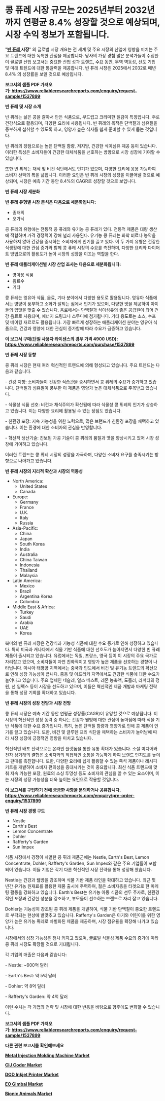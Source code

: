 <p><h1>콩 퓨레 시장 규모는 2025년부터 2032년까지 연평균 8.4% 성장할 것으로 예상되며, 시장 수익 정보가 포함됩니다.</h1></p><p>"<strong><a href="https://www.reliableresearchreports.com/bean-puree-r1537899?utm_campaign=106&utm_medium=7&utm_source=Github&utm_content=ia&utm_term=09042025&utm_id=bean-puree">빈 퓨레&nbsp;</a></strong><strong>시장</strong>" 의 글로벌 시장 개요는 전 세계 및 주요 시장의 산업에 영향을 미치는 주요 트렌드에 대한 독특한 관점을 제공합니다. 당사의 가장 경험 많은 분석가들이 수집한 이 글로벌 산업 보고서는 중요한 산업 성과 트렌드, 수요 동인, 무역 역동성, 선도 기업 및 미래 트렌드에 대한 통찰력을 제공합니다. 빈 퓨레 시장은 2025에서 2032로 매년 8.4% 의 성장률을 보일 것으로 예상됩니다.&nbsp;</p>
<p><strong>보고서의 샘플 PDF 가져오기:&nbsp;<a href="https://www.reliableresearchreports.com/enquiry/request-sample/1537899?utm_campaign=106&utm_medium=7&utm_source=Github&utm_content=ia&utm_term=09042025&utm_id=bean-puree">https://www.reliableresearchreports.com/enquiry/request-sample/1537899</a></strong></p>
<p><strong>빈 퓨레 및 시장 소개</strong></p>
<p><p>빈 퓌레는 삶은 콩을 갈아서 만든 식품으로, 부드럽고 크리미한 질감이 특징입니다. 주로 건강식으로 활용되며, 다양한 요리에 사용됩니다. 빈 퓌레의 목적은 단백질과 섬유질을 풍부하게 섭취할 수 있도록 하고, 영양가 높은 식사를 쉽게 준비할 수 있게 돕는 것입니다. </p><p>빈 퓌레의 장점으로는 높은 단백질 함량, 저지방, 건강한 식이섬유 제공 등이 있습니다. 이러한 특성은 소비자들이 건강한 대체식품을 선호하는 방향으로 시장 성장에 기여할 수 있습니다. </p><p>또한 빈 퓌레는 채식 및 비건 식단에서도 인기가 있으며, 다양한 요리에 응용 가능하여 소비자 선택의 폭을 넓힙니다. 이러한 요인은 빈 퓌레 시장의 성장을 이끌어낼 것으로 예상되며, 시장은 예측 기간 동안 8.4%의 CAGR로 성장할 것으로 보입니다.</p></p>
<p><strong>빈 퓨레 시장 세분화</strong></p>
<p><strong>빈 퓨레 유형별 시장 분석은 다음으로 세분화됩니다:</strong></p>
<p><ul><li>종래의</li><li>오가닉</li></ul></p>
<p><p>콩 퓨레의 유형에는 전통적 콩 퓨레와 유기농 콩 퓨레가 있다. 전통적 제품은 대량 생산에 적합하며 가격 경쟁력이 강해 널리 사용된다. 유기농 콩 퓨레는 화학 비료나 농약을 사용하지 않아 건강을 중시하는 소비자에게 인기를 끌고 있다. 이 두 가지 유형은 건강한 식생활에 대한 관심 증가와 함께 콩 퓨레 시장의 수요를 촉진하며, 다양한 요리와 다이어트 방법으로의 활용도가 높아 시장의 성장을 이끄는 역할을 한다.</p></p>
<p><strong>빈 퓨레 애플리케이션별 시장 산업 조사는 다음으로 세분화됩니다:</strong></p>
<p><ul><li>영아용 식품</li><li>음료수</li><li>기타</li></ul></p>
<p><p>콩 퓨레는 영유아 식품, 음료, 기타 분야에서 다양한 용도로 활용됩니다. 영유아 식품에서는 영양이 풍부하고 소화가 잘되는 점에서 인기가 있으며, 다양한 맛을 제공하여 아이들의 입맛을 맞출 수 있습니다. 음료에서는 단백질과 식이섬유의 좋은 공급원이 되어 건강 음료로 사용되며, 에너지 드링크나 스무디에 첨가됩니다. 기타 용도로는 소스, 수프 및 베이킹 재료로도 활용됩니다. 가장 빠르게 성장하는 애플리케이션 분야는 영유아 식품으로, 건강과 영양에 대한 관심이 증가함에 따라 수요가 급증하고 있습니다.</p></p>
<p><strong>이 보고서 구매(단일 사용자 라이센스의 경우 가격 4900 USD): <a href="https://www.reliableresearchreports.com/purchase/1537899?utm_campaign=106&utm_medium=7&utm_source=Github&utm_content=ia&utm_term=09042025&utm_id=bean-puree">https://www.reliableresearchreports.com/purchase/1537899</a></strong></p>
<p><strong>빈 퓨레 시장 동향</strong></p>
<p><p>콩 퓌레 시장은 현재 여러 혁신적인 트렌드에 의해 형성되고 있습니다. 주요 트렌드는 다음과 같습니다.</p><p>- 건강 지향: 소비자들이 건강한 식습관을 중시하면서 콩 퓌레의 수요가 증가하고 있습니다. 단백질과 섬유질이 풍부한 이 제품은 영양가 높은 대체식품으로 주목받고 있습니다.</p><p>- 식물성 식품 선호: 비건과 채식주의가 확산됨에 따라 식물성 콩 퓌레의 인기가 상승하고 있습니다. 이는 다양한 요리에 활용될 수 있는 장점도 있습니다.</p><p>- 친환경 포장: 지속 가능성을 위한 노력으로, 많은 브랜드가 친환경 포장을 채택하고 있습니다. 이는 환경에 대한 소비자의 관심을 반영합니다.</p><p>- 혁신적 생산기술: 진보된 가공 기술이 콩 퓌레의 품질과 맛을 향상시키고 있어 시장 성장에 기여하고 있습니다.</p><p>이러한 트렌드는 콩 퓌레 시장의 성장을 자극하며, 다양한 소비자 요구를 충족시키는 방향으로 나아가고 있습니다.</p></p>
<p><strong>빈 퓨레 시장의 지리적 확산과 시장의 역동성</strong></p>
<p><ul>
    <li>
        North America:
        <ul>
            <li>United States</li>
            <li>Canada</li>
        </ul>
    </li>
    <li>
        Europe:
        <ul>
            <li>Germany</li>
            <li>France</li>
            <li>U.K.</li>
            <li>Italy</li>
            <li>Russia</li>
        </ul>
    </li>
    <li>
        Asia-Pacific:
        <ul>
            <li>China</li>
            <li>Japan</li>
            <li>South Korea</li>
            <li>India</li>
            <li>Australia</li>
            <li>China Taiwan</li>
            <li>Indonesia</li>
            <li>Thailand</li>
            <li>Malaysia</li>
        </ul>
    </li>
    <li>
        Latin America:
        <ul>
            <li>Mexico</li>
            <li>Brazil</li>
            <li>Argentina Korea</li>
            <li>Colombia</li>
        </ul>
    </li>
    <li>
        Middle East & Africa:
        <ul>
            <li>Turkey</li>
            <li>Saudi</li>
            <li>Arabia</li>
            <li>UAE</li>
            <li>Korea</li>
        </ul>
    </li>
    </ul></p>
<p><p>북미의 빈 퓨레 시장은 건강식과 기능성 식품에 대한 수요 증가로 인해 성장하고 있습니다. 특히 미국과 캐나다에서 식물 기반 식품에 대한 선호도가 높아지면서 다양한 빈 퓨레 제품이 출시되고 있습니다. 유럽에서는 독일, 프랑스, 영국 등이 이 시장의 주요 국가로 자리잡고 있으며, 소비자들이 자연 친화적이고 영양가 높은 제품을 선호하는 경향이 나타납니다. 아시아 태평양 지역에서는 중국과 인도에서 비건 및 유기농 트렌드의 확산으로 인해 성장 가능성이 큽니다. 중동 및 아프리카 지역에서도 건강한 식품에 대한 수요가 늘어나고 있습니다. 주요 업체인 네슬레, 얼스 베스트, 레몬 농축액, 도흘러, 라퍼티의 정원, 선 임펙스 등이 시장을 선도하고 있으며, 이들은 혁신적인 제품 개발과 마케팅 전략을 통해 성장 기회를 확대하고 있습니다.</p></p>
<p><strong>빈 퓨레 시장의 성장 전망과 시장 전망</strong></p>
<p><p>콩 퓨레 시장은 예측 기간 동안 연평균 성장률(CAGR)이 유망할 것으로 예상됩니다. 이 시장의 혁신적인 성장 동력 중 하나는 건강과 웰빙에 대한 관심이 높아짐에 따라 식물 기반 식품에 대한 수요 증가입니다. 특히, 높은 단백질 함량과 영양가로 인해 콩 제품이 인기를 끌고 있습니다. 또한, 비건 및 글루텐 프리 식단을 채택하는 소비자가 늘어남에 따라 시장 성장에 긍정적인 영향을 미치고 있습니다.</p><p>혁신적인 배포 전략으로는 온라인 플랫폼을 통한 유통 확대가 있습니다. 소셜 미디어와 전자 상거래의 결합은 소비자와의 직접적인 소통을 가능하게 하여 브랜드 인지도를 높이고 판매를 촉진합니다. 또한, 다양한 요리에 쉽게 활용할 수 있는 즉석 제품이나 레시피 키트를 개발하여 소비자 편의성을 증대시키는 것이 중요합니다. 최신 식품 트렌드에 맞춰 지속 가능한 포장, 원료의 소싱 투명성 등도 소비자의 관심을 끌 수 있는 요소이며, 이는 시장의 성장 가능성을 더욱 높이는 요인으로 작용할 것입니다.</p></p>
<p><strong>이 보고서를 구입하기 전에 궁금한 사항을 문의하거나 공유합니다. <a href="https://www.reliableresearchreports.com/enquiry/pre-order-enquiry/1537899?utm_campaign=106&utm_medium=7&utm_source=Github&utm_content=ia&utm_term=09042025&utm_id=bean-puree">https://www.reliableresearchreports.com/enquiry/pre-order-enquiry/1537899</a></strong></p>
<p><strong>빈 퓨레 시장 경쟁 구도</strong></p>
<p><ul><li>Nestle</li><li>Earth's Best</li><li>Lemon Concentrate</li><li>Dohler</li><li>Rafferty's Garden</li><li>Sun Impex</li></ul></p>
<p><p>식품 시장에서 경쟁이 치열한 콩 퓌레 제품군에는 Nestle, Earth's Best, Lemon Concentrate, Dohler, Rafferty's Garden, Sun Impex와 같은 주요 기업들이 포함되어 있습니다. 이들 기업은 각기 다른 혁신적인 시장 전략을 통해 성장해 왔습니다.</p><p>Nestle는 건강과 웰빙을 강조하며 식물 기반 제품 라인을 확대하고 있습니다. 최근 몇 년간 유기농 원재료를 활용한 제품 출시에 주력하여, 젊은 소비자층을 타겟으로 한 마케팅 활동을 강화하고 있습니다. Earth's Best는 유기농 아동 식품의 선두 주자로, 친환경적인 포장과 건강한 성분을 강조하고, 부모들이 선호하는 브랜드로 자리 잡고 있습니다.</p><p>Dohler는 기능성이 강조된 콩 퓌레 제품을 개발하여, 식물 기반 단백질이 중요한 트렌드로 부각되는 현상에 발맞추고 있습니다. Rafferty's Garden은 아기와 어린이를 위한 영양가 높은 유기농 퓌레로 차별화된 제품을 제공하며, 시장 점유율을 확장해 나가고 있습니다.</p><p>시장에서의 성장 가능성은 점차 커지고 있으며, 글로벌 식물성 제품 수요의 증가에 따라 콩 퓌레 시장도 확장될 것으로 기대됩니다. </p><p>각 기업의 매출은 다음과 같습니다:</p><p>- Nestle: ~900억 달러</p><p>- Earth's Best: 약 5억 달러</p><p>- Dohler: 약 8억 달러</p><p>- Rafferty's Garden: 약 4억 달러</p><p>이런 수치는 각 기업의 전략 및 시장에 대한 반응을 바탕으로 향후에도 변화할 수 있습니다.</p></p>
<p><strong>보고서의 샘플 PDF 가져오기:&nbsp;<a href="https://www.reliableresearchreports.com/enquiry/request-sample/1537899?utm_campaign=106&utm_medium=7&utm_source=Github&utm_content=ia&utm_term=09042025&utm_id=bean-puree">https://www.reliableresearchreports.com/enquiry/request-sample/1537899</a></strong></p>
<p><strong></strong></p>
<p><strong></strong></p>
<p><strong></strong></p>
<p><strong></strong></p>
<p><strong>다른 관련 보고서를 확인해보세요</strong></p>
<p><strong><p><a href="https://github.com/boyertrull4r/Market-Research-Report-List-1/blob/main/metal-injection-molding-machine-market.md?utm_campaign=106&utm_medium=7&utm_source=Github&utm_content=ia&utm_term=09042025&utm_id=bean-puree">Metal Injection Molding Machine Market</a></p><p><a href="https://github.com/siertnamba7u/Market-Research-Report-List-1/blob/main/cij-coder-market.md?utm_campaign=106&utm_medium=7&utm_source=Github&utm_content=ia&utm_term=09042025&utm_id=bean-puree">CIJ Coder Market</a></p><p><a href="https://github.com/joshuagarcia509/Market-Research-Report-List-1/blob/main/dod-inkjet-printer-market.md?utm_campaign=106&utm_medium=7&utm_source=Github&utm_content=ia&utm_term=09042025&utm_id=bean-puree">DOD Inkjet Printer Market</a></p><p><a href="https://github.com/duscarajlha/Market-Research-Report-List-1/blob/main/eo-gimbal-market.md?utm_campaign=106&utm_medium=7&utm_source=Github&utm_content=ia&utm_term=09042025&utm_id=bean-puree">EO Gimbal Market</a></p><p><a href="https://github.com/zurubting/Market-Research-Report-List-1/blob/main/bionic-animals-market.md?utm_campaign=106&utm_medium=7&utm_source=Github&utm_content=ia&utm_term=09042025&utm_id=bean-puree">Bionic Animals Market</a></p></strong></p>
<p></p>